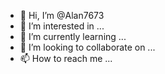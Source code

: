 - 👋 Hi, I’m @Alan7673
- 👀 I’m interested in ...
- 🌱 I’m currently learning ...
- 💞️ I’m looking to collaborate on ...
- 📫 How to reach me ...

<!---
Alan7673/Alan7673 is a ✨ special ✨ repository because its `README.md` (this file) appears on your GitHub profile.
You can click the Preview link to take a look at your changes.
--->
